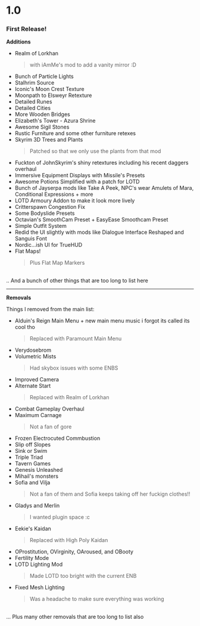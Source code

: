 # 1.0
### First Release!

**Additions**
- Realm of Lorkhan
  > with iAmMe's mod to add a vanity mirror :D
- Bunch of Particle Lights
- Stalhrim Source
- Iconic's Moon Crest Texture
- Moonpath to Elsweyr Retexture
- Detailed Runes
- Detailed Cities
- More Wooden Bridges
- Elizabeth's Tower - Azura Shrine
- Awesome Sigil Stones
- Rustic Furniture and some other furniture retexes
-  Skyrim 3D Trees and Plants
   > Patched so that we only use the plants from that mod
- Fuckton of JohnSkyrim's shiny retextures including his recent daggers overhaul
- Immersive Equipment Displays with Missile's Presets
- Awesome Potions Simplified with a patch for LOTD
- Bunch of Jayserpa mods like Take A Peek, NPC's wear Amulets of Mara, Conditional Expressions + more
- LOTD Armoury Addon to make it look more lively
- Critterspawn Congestion Fix
- Some Bodyslide Presets
- Octavian's SmoothCam Preset + EasyEase Smoothcam Preset
- Simple Outfit System
- Redid the UI slightly with mods like Dialogue Interface Reshaped and Sanguis Font
- Nordic...ish UI for TrueHUD
- Flat Maps!
  >Plus Flat Map Markers

<br>
.. And a bunch of other things that are too long to list here

***

**Removals**

Things I removed from the main list:

- Alduin's Reign Main Menu + new main menu music i forgot its called its cool tho
  > Replaced with Paramount Main Menu
- Verydosebrom 
- Volumetric Mists
  > Had skybox issues with some ENBS
- Improved Camera
- Alternate Start
  > Replaced with Realm of Lorkhan
- Combat Gameplay Overhaul
- Maximum Carnage 
  > Not a fan of gore
- Frozen Electrocuted Commbustion
- Slip off Slopes
- Sink or Swim
- Triple Triad
- Tavern Games
- Genesis Unleashed
- Mihail's monsters
- Sofia and Vilja
  > Not a fan of them and Sofia keeps taking off her fuckign clothes!!
- Gladys and Merlin
  > I wanted plugin space :c
- Eekie's Kaidan
  > Replaced with High Poly Kaidan
- OProstitution, OVirginity, OAroused, and OBooty 
- Fertility Mode
- LOTD Lighting Mod 
  > Made LOTD too bright with the current ENB
- Fixed Mesh Lighting 
  > Was a headache to make sure everything was working

<br>
... Plus many other removals that are too long to list also
